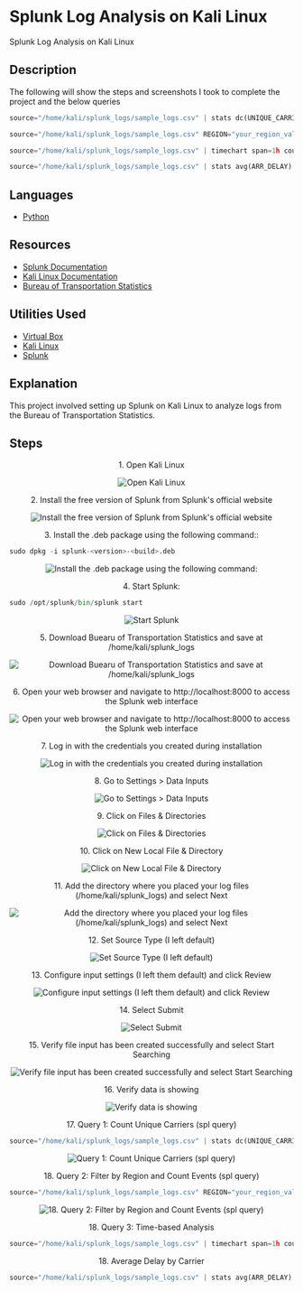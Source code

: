 # Splunk Log Analysis on Kali Linux
Splunk Log Analysis on Kali Linux

## Description
The following will show the steps and screenshots I took to complete the project and the below queries
```python
source="/home/kali/splunk_logs/sample_logs.csv" | stats dc(UNIQUE_CARRIER) AS UniqueCarrierCount
```
```python
source="/home/kali/splunk_logs/sample_logs.csv" REGION="your_region_value" | stats count AS EventCount
```
```python
source="/home/kali/splunk_logs/sample_logs.csv" | timechart span=1h count AS EventCount
```
```python
source="/home/kali/splunk_logs/sample_logs.csv" | stats avg(ARR_DELAY) AS AverageDelay BY UNIQUE_CARRIER
```
## Languages
- [Python](https://www.python.org/)

## Resources
- [Splunk Documentation](https://docs.splunk.com/)
- [Kali Linux Documentation](https://www.kali.org/docs/)
- [Bureau of Transportation Statistics](https://www.transtats.bts.gov/)

## Utilities Used
- [Virtual Box](https://www.virtualbox.org/)
- [Kali Linux](https://www.kali.org/get-kali/#kali-platforms)
- [Splunk](https://www.splunk.com/)

## Explanation

This project involved setting up Splunk on Kali Linux to analyze logs from the Bureau of Transportation Statistics. 

## Steps

<p align="center">
1. Open Kali Linux
</p>
<p align="center">
<img src="https://github.com/user-attachments/assets/af20b2d9-faa5-4bc3-84e6-a3d43969e914" alt="Open Kali Linux">
</p>

<p align="center">
2. Install the free version of Splunk from Splunk's official website 
</p>
<p align="center">
<img src="https://github.com/user-attachments/assets/60e8229b-c696-4246-9dad-1e144c609f1b" alt="Install the free version of Splunk from Splunk's official website">
</p>

<p align="center">
3. Install the .deb package using the following command::<br>
</p>

```python
sudo dpkg -i splunk-<version>-<build>.deb
```
<p align="center">
<img src="https://github.com/user-attachments/assets/c7d4210e-251c-41fc-b6cc-29987ca0115a" alt="Install the .deb package using the following command:">
</p>

<p align="center">
4. Start Splunk:<br>
</p>

```python
sudo /opt/splunk/bin/splunk start
```
<p align="center">
<img src="https://github.com/user-attachments/assets/c7d4210e-251c-41fc-b6cc-29987ca0115a" alt="Start Splunk">
</p>

<p align="center">
5. Download Buearu of Transportation Statistics and save at /home/kali/splunk_logs
</p>
<p align="center">
<img src="https://github.com/user-attachments/assets/fb553442-68cd-4544-975f-09344448a40a" alt="Download Buearu of Transportation Statistics and save at /home/kali/splunk_logs">
</p>

<p align="center">
6. Open your web browser and navigate to http://localhost:8000 to access the Splunk web interface
</p>
<p align="center">
<img src="https://github.com/user-attachments/assets/9febbf4e-d3ef-4d75-a7d5-d66d10fb76f4" alt="Open your web browser and navigate to http://localhost:8000 to access the Splunk web interface">
</p>

<p align="center">
7. Log in with the credentials you created during installation
</p>
<p align="center">
<img src="https://github.com/user-attachments/assets/7fa4385d-9212-4a89-bf30-f5d2ffcb31b1" alt="Log in with the credentials you created during installation">
</p>

<p align="center">
8. Go to Settings > Data Inputs
</p>
<p align="center">
<img src="https://github.com/user-attachments/assets/9e4220c6-1598-4c83-a175-9a3b2747c1ff" alt="Go to Settings > Data Inputs">
</p>

<p align="center">
9. Click on Files & Directories 
</p>
<p align="center">
<img src="https://github.com/user-attachments/assets/ba606126-ecba-49fb-9555-8fdacab87f35" alt="Click on Files & Directories ">
</p>

<p align="center">
10. Click on New Local File & Directory
</p>
<p align="center">
<img src="https://github.com/user-attachments/assets/e6ce5f8e-3fb8-4257-81ab-dae457369377" alt="Click on New Local File & Directory">
</p>

<p align="center">
11. Add the directory where you placed your log files (/home/kali/splunk_logs) and select Next
</p>
<p align="center">
<img src="https://github.com/user-attachments/assets/460b68c2-5812-4f07-8175-9cb7615de29a" alt="Add the directory where you placed your log files (/home/kali/splunk_logs) and select Next">
</p>

<p align="center">
12. Set Source Type (I left default)
</p>
<p align="center">
<img src="https://github.com/user-attachments/assets/2a8162dd-06d8-4bc4-a524-125c2d49fa5c" alt="Set Source Type (I left default)">
</p>

<p align="center">
13. Configure input settings (I left them default) and click Review
</p>
<p align="center">
<img src="https://github.com/user-attachments/assets/4fb6a163-3f47-4d87-a87a-1b1f493e5b9c" alt="Configure input settings (I left them default) and click Review">
</p>

<p align="center">
14. Select Submit
</p>
<p align="center">
<img src="https://github.com/user-attachments/assets/0853171f-238f-4ac8-bd1a-f73602941165" alt="Select Submit">
</p>

<p align="center">
15. Verify file input has been created successfully and select Start Searching
</p>
<p align="center">
<img src="https://github.com/user-attachments/assets/64c5d6ff-2291-4bc1-b037-67ad73173f1a" alt="Verify file input has been created successfully and select Start Searching">
</p>

<p align="center">
16. Verify data is showing
</p>
<p align="center">
<img src="https://github.com/user-attachments/assets/814faed1-ee1b-46e9-9dbb-3b3a87560da2" alt="Verify data is showing">
</p>

<p align="center">
17. Query 1: Count Unique Carriers (spl query) 
</p>

```python
source="/home/kali/splunk_logs/sample_logs.csv" | stats dc(UNIQUE_CARRIER) AS UniqueCarrierCount
```
<p align="center">
<img src="https://github.com/user-attachments/assets/238df0a7-6782-47ba-819d-14b82d50566c" alt="Query 1: Count Unique Carriers (spl query) ">
</p>

<p align="center">
18. Query 2: Filter by Region and Count Events (spl query) 
</p>

```python
source="/home/kali/splunk_logs/sample_logs.csv" REGION="your_region_value" | stats count AS EventCount
```
<p align="center">
<img src="https://github.com/user-attachments/assets/a8398850-b601-4337-bb7a-b87295398f16" alt="18. Query 2: Filter by Region and Count Events (spl query) ">
</p>

<p align="center">
18. Query 3: Time-based Analysis
</p>

```python
source="/home/kali/splunk_logs/sample_logs.csv" | timechart span=1h count AS EventCount
```

<p align="center">
18. Average Delay by Carrier
</p>

```python
source="/home/kali/splunk_logs/sample_logs.csv" | stats avg(ARR_DELAY) AS AverageDelay BY UNIQUE_CARRIER
```
